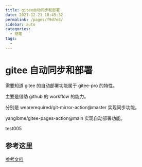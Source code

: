 ```yaml
---
title: gitee自动同步和部署
date: 2021-12-21 18:45:32
permalink: /pages/f9d7e8/
sidebar: auto
categories:
  - 随笔
tags:
  - 
---
```

# gitee 自动同步和部署

需要知道 gitee 的自动部署功能属于 gitee-pro 的特性。

主要是借助 github 的 workflow 的能力。

分别是 wearerequired/git-mirror-action@master 实现同步功能。

yanglbme/gitee-pages-action@main 实现自动部署功能。

test005

## 参考这里

[参考文档](https://gitee.com/yanglbme/gitee-pages-action)
